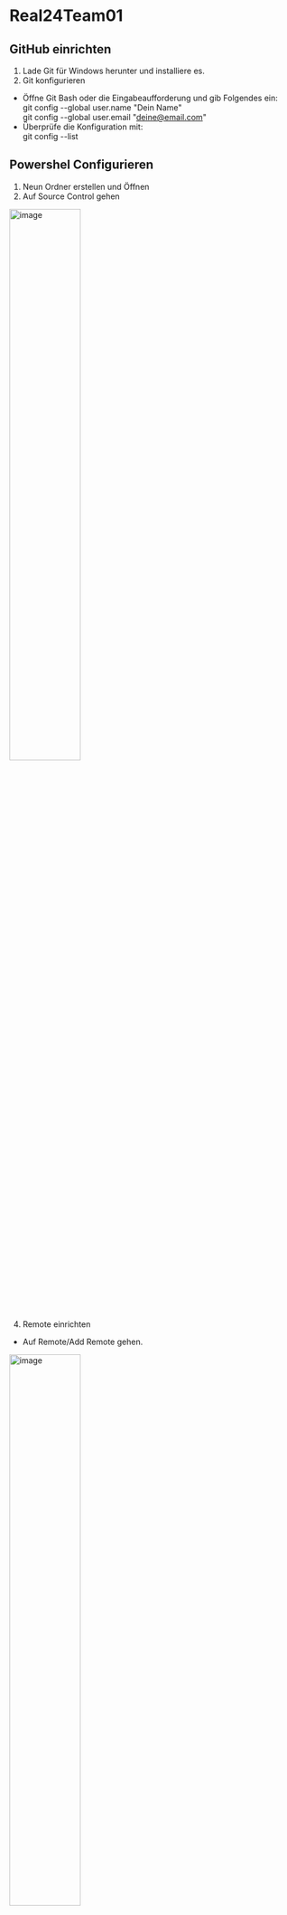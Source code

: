 # Real24Team01
## GitHub einrichten
1. Lade Git für Windows herunter und installiere es.
2. Git konfigurieren  
- Öffne Git Bash oder die Eingabeaufforderung und gib Folgendes ein:  
git config --global user.name "Dein Name"  
git config --global user.email "deine@email.com"  
- Überprüfe die Konfiguration mit:  
git config --list
## Powershel Configurieren
1. Neun Ordner erstellen und Öffnen
2. Auf Source Control gehen
<img src="https://github.com/user-attachments/assets/ab44d7bd-76c3-478a-a3f8-c7cbf26464dd" alt="image" style="width:50%; height:auto;">

4. Remote einrichten  
- Auf Remote/Add Remote gehen.  
<img src="https://github.com/user-attachments/assets/426b066c-251d-4731-94b6-69b60e20bda4" alt="image" style="width:50%; height:auto;">

- Auf Add remote frome Github gehen.  
- Freigegebenen Ordner auswählen  
- Beliebigen Remote Name eingeben  
- Auf den Folgenen abschnitt Klicken und den Remote auswählen  
<img src="https://github.com/user-attachments/assets/e0d8e7c4-201b-4f47-a223-749a45855ad7" alt="image" style="width:50%; height:auto;">

- Dan refresh und anschliessend Commit auswählen  
<img src="https://github.com/user-attachments/assets/3da7c544-ecfd-4612-85ae-8c482a8d015b" alt="image" style="width:50%; height:auto;">  

## Virtuelle Umgebung venv erstellen/aktualisieren
### Neu erstellen
1. Projekt klonen
2. In Visual Studio Verzeichnis auswählen
3. Im Terminal folgende Eingaben machen
```
python -m venv venv
```
```
venv/Scripts/activate
```
```
pip install -r requirements.txt
```

### Aktuallisieren nachdem neue Bibliothek installiert wurde
1. Im Terminal folgende Eingabe machen
   - pip freeze > requirements.txt
2. Auf Github laden
3. Danach müssen die anderen Benutzer die venv aktualisieren
   - venv/Scripts/activate
   - pip install -r requirements.txt
